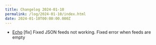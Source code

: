 ```yaml
---
title: Changelog 2024-01-10
permalink: /log/2024-01-10/index.html
date: 2024-01-10T00:00:00.000Z
---
```


- [Echo](https://echo.rknight.me) [fix] Fixed JSON feeds not working. Fixed error when feeds are empty